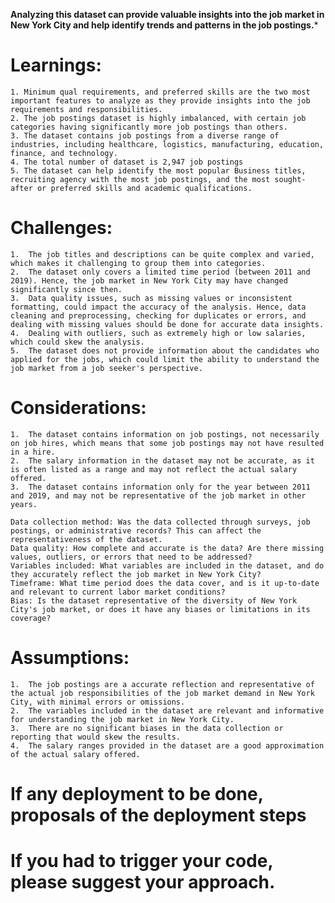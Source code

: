 **Analyzing this dataset can provide valuable insights into the job market in New York City and help identify trends and patterns in the job postings.***

# Learnings:

    1. Minimum qual requirements, and preferred skills are the two most important features to analyze as they provide insights into the job requirements and responsibilities.
    2. The job postings dataset is highly imbalanced, with certain job categories having significantly more job postings than others.
    3. The dataset contains job postings from a diverse range of industries, including healthcare, logistics, manufacturing, education, finance, and technology.
    4. The total number of dataset is 2,947 job postings 
    5. The dataset can help identify the most popular Business titles, recruiting agency with the most job postings, and the most sought-after or preferred skills and academic qualifications.

# Challenges:

    1.  The job titles and descriptions can be quite complex and varied, which makes it challenging to group them into categories.
    2.  The dataset only covers a limited time period (between 2011 and 2019). Hence, the job market in New York City may have changed  significantly since then.
    3.  Data quality issues, such as missing values or inconsistent formatting, could impact the accuracy of the analysis. Hence, data cleaning and preprocessing, checking for duplicates or errors, and dealing with missing values should be done for accurate data insights.
    4.  Dealing with outliers, such as extremely high or low salaries, which could skew the analysis.
    5.  The dataset does not provide information about the candidates who applied for the jobs, which could limit the ability to understand the job market from a job seeker's perspective.

# Considerations:

    1.  The dataset contains information on job postings, not necessarily on job hires, which means that some job postings may not have resulted in a hire.
    2.  The salary information in the dataset may not be accurate, as it is often listed as a range and may not reflect the actual salary offered.
    3.  The dataset contains information only for the year between 2011 and 2019, and may not be representative of the job market in other years.

    Data collection method: Was the data collected through surveys, job postings, or administrative records? This can affect the representativeness of the dataset.
    Data quality: How complete and accurate is the data? Are there missing values, outliers, or errors that need to be addressed?
    Variables included: What variables are included in the dataset, and do they accurately reflect the job market in New York City?
    Timeframe: What time period does the data cover, and is it up-to-date and relevant to current labor market conditions?
    Bias: Is the dataset representative of the diversity of New York City's job market, or does it have any biases or limitations in its coverage?

# Assumptions:

    1.  The job postings are a accurate reflection and representative of the actual job responsibilities of the job market demand in New York City, with minimal errors or omissions.
    2.  The variables included in the dataset are relevant and informative for understanding the job market in New York City.
    3.  There are no significant biases in the data collection or reporting that would skew the results.
    4.  The salary ranges provided in the dataset are a good approximation of the actual salary offered.



# If any deployment to be done, proposals of the deployment steps


# If you had to trigger your code, please suggest your approach.